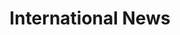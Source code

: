 ---
title: "International News"
url: /toronto/international-news-dundas-street-west/
shop: Lebensmittel
---